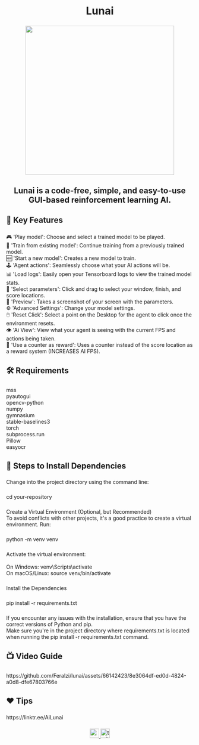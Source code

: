 <h1 align="center">Lunai</h1>

###

<div align="center">
  <img height="400" src="https://pbs.twimg.com/profile_images/1748497471636992000/1iv2fjDs_400x400.jpg"  />
</div>

###

<h2 align="center">Lunai is a code-free, simple, and easy-to-use GUI-based reinforcement learning AI.</h2>

###

<h2 align="left">🔑 Key Features</h2>

###

<p align="left">🎮 'Play model': Choose and select a trained model to be played.<br>🔄 'Train from existing model': Continue training from a previously trained model.<br>🆕 'Start a new model': Creates a new model to train.<br>🕹️ 'Agent actions': Seamlessly choose what your AI actions will be.<br>📊 'Load logs': Easily open your Tensorboard logs to view the trained model stats.<br>🎯 'Select parameters': Click and drag to select your window, finish, and score locations.<br>📸 'Preview': Takes a screenshot of your screen with the parameters.<br>⚙️ 'Advanced Settings': Change your model settings.<br>🖱️ 'Reset Click': Select a point on the Desktop for the agent to click once the environment resets.<br>👁️ 'Ai View': View what your agent is seeing with the current FPS and actions being taken.<br>🔢 'Use a counter as reward': Uses a counter instead of the score location as a reward system (INCREASES AI FPS).</p>

###

<h2 align="left">🛠 Requirements</h2>

###

<p align="left">mss<br>pyautogui<br>opencv-python<br>numpy<br>gymnasium<br>stable-baselines3<br>torch<br>subprocess.run<br>Pillow<br>easyocr</p>

###

<h2 align="left">👣 Steps to Install Dependencies</h4>

###

<p align="left">Change into the project directory using the command line:</p>

###

<p align="left">cd your-repository</p>

###

<p align="left">Create a Virtual Environment (Optional, but Recommended)<br>To avoid conflicts with other projects, it's a good practice to create a virtual environment. Run:</p>

###

<p align="left">python -m venv venv</p>

###

<p align="left">Activate the virtual environment:<br><br>On Windows: venv\Scripts\activate<br>On macOS/Linux: source venv/bin/activate</p>

###

<p align="left">Install the Dependencies</p>

###

<p align="left">pip install -r requirements.txt</p>

###

<p align="left">If you encounter any issues with the installation, ensure that you have the correct versions of Python and pip.<br>Make sure you're in the project directory where requirements.txt is located when running the pip install -r requirements.txt command.</p>

###

<h2 align="left">📺 Video Guide</h2>

###

<p align="left">https://github.com/Feralzi/lunai/assets/66142423/8e3064df-ed0d-4824-a0d8-dfe67803766e

>

###

<h2 align="left">❤️ Tips</h2>

###

<p align="left">https://linktr.ee/AiLunai</p>

###

<div align="center">
  <a href="https://studio.youtube.com/video/qzEjlsLOmnQ/edit" target="_blank">
    <img src="https://img.shields.io/static/v1?message=Youtube&logo=youtube&label=&color=FF0000&logoColor=white&labelColor=&style=for-the-badge" height="25" alt="youtube logo"  />
  </a>
  <a href="https://twitter.com/Lunai_Ai/photo" target="_blank">
    <img src="https://img.shields.io/static/v1?message=Twitter&logo=twitter&label=&color=1DA1F2&logoColor=white&labelColor=&style=for-the-badge" height="25" alt="twitter logo"  />
  </a>
</div>

###
